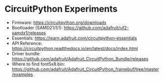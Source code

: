 # CircuitPython Experiments

* Firmware: https://circuitpython.org/downloads
* Bootloader (SAMD21/51): https://github.com/adafruit/uf2-samdx1/releases
* Essentials: https://learn.adafruit.com/circuitpython-essentials
* API Reference: https://circuitpython.readthedocs.io/en/latest/docs/index.html
* Driver bundle: https://github.com/adafruit/Adafruit_CircuitPython_Bundle/releases
* Where to find font5x8.bin: https://github.com/adafruit/Adafruit_CircuitPython_framebuf/tree/master/examples
